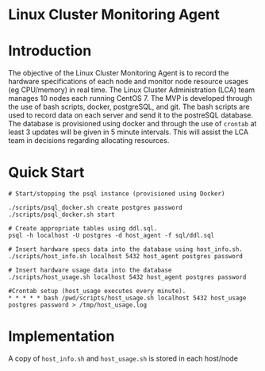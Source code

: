# Linux Cluster Monitoring Agent

# Introduction
The objective of the Linux Cluster Monitoring Agent is to record the hardware specifications of each node and monitor node resource usages (eg CPU/memory) in real time. The Linux Cluster Administration (LCA) team manages 10 nodes each running CentOS 7. The MVP is developed through the use of bash scripts, docker, postgreSQL, and git. The bash scripts are used to record data on each server and send it to the postreSQL database. The database is provisioned using docker and through the use of `crontab` at least 3 updates will be given in 5 minute intervals. This will assist the LCA team in decisions regarding allocating resources. 

# Quick Start

````
# Start/stopping the psql instance (provisioned using Docker)

./scripts/psql_docker.sh create postgres password
./scripts/psql_docker.sh start

# Create appropriate tables using ddl.sql.
psql -h localhost -U postgres -d host_agent -f sql/ddl.sql

# Insert hardware specs data into the database using host_info.sh. 
./scripts/host_info.sh localhost 5432 host_agent postgres password

# Insert hardware usage data into the database 
./scripts/host_usage.sh localhost 5432 host_agent postgres password

#Crontab setup (host_usage executes every minute).
* * * * * bash /pwd/scripts/host_usage.sh localhost 5432 host_usage postgres password > /tmp/host_usage.log
````

# Implementation 
A copy of `host_info.sh` and `host_usage.sh` is stored in each host/node

